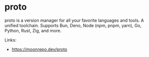 # proto

proto is a version manager for all your favorite languages and tools. A unified toolchain. Supports Bun, Deno, Node (npm, pnpm, yarn), Go, Python, Rust, Zig, and more.

Links:

- <https://moonrepo.dev/proto>
